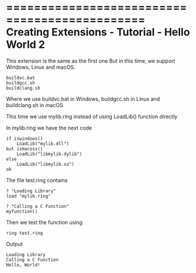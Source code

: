 ==============================================
Creating Extensions - Tutorial - Hello World 2
==============================================

This extension is the same as the first one 
But in this time, we support Windows, Linux and macOS.

	buildvc.bat
	buildgcc.sh
	buildclang.sh

Where we use buildvc.bat in Windows, buildgcc.sh in Linux and buildclang.sh in macOS

This time we use mylib.ring instead of using LoadLib() function directly

In mylib.ring we have the next code

	if iswindows()
		LoadLib("mylib.dll")
	but ismacosx()
		LoadLib("libmylib.dylib")
	else
		LoadLib("libmylib.so")
	ok

The file test.ring contains

	? "Loading Library"
	load "mylib.ring"

	? "Calling a C Function"
	myfunction()

Then we test the function using

	ring test.ring

Output

	Loading Library
	Calling a C Function
	Hello, World!


